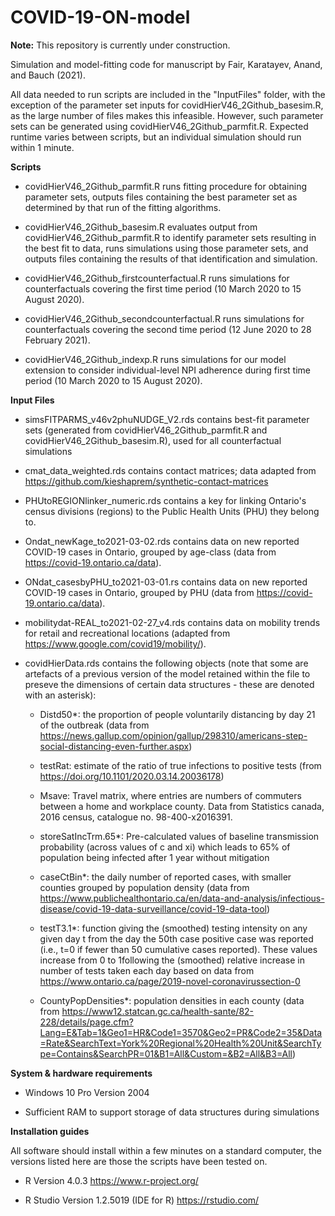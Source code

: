 # COVID-19-ON-model

**Note:** This repository is currently under construction.

Simulation and model-fitting code for manuscript by Fair, Karatayev, Anand, and Bauch (2021). 

All data needed to run scripts are included in the "InputFiles" folder, with the exception of the parameter set inputs for covidHierV46_2Github_basesim.R, as the large number of files makes this infeasible. However, such parameter sets can be generated using covidHierV46_2Github_parmfit.R. Expected runtime varies between scripts, but an individual simulation should run within 1 minute.

**Scripts**

* covidHierV46_2Github_parmfit.R runs fitting procedure for obtaining parameter sets, outputs files containing the best parameter set as determined by that run of the fitting algorithms.

* covidHierV46_2Github_basesim.R evaluates output from covidHierV46_2Github_parmfit.R to identify parameter sets resulting in the best fit to data, runs simulations using those parameter sets, and outputs files containing the results of that identification and simulation.

* covidHierV46_2Github_firstcounterfactual.R runs simulations for counterfactuals covering the first time period (10 March 2020 to 15 August 2020).

* covidHierV46_2Github_secondcounterfactual.R runs simulations for counterfactuals covering the second time period (12 June 2020 to 28 February 2021).

* covidHierV46_2Github_indexp.R runs simulations for our model extension to consider individual-level NPI adherence during first time period (10 March 2020 to 15 August 2020). 


**Input Files**

* simsFITPARMS_v46v2phuNUDGE_V2.rds contains best-fit parameter sets (generated from covidHierV46_2Github_parmfit.R and covidHierV46_2Github_basesim.R), used for all counterfactual simulations

* cmat_data_weighted.rds contains contact matrices; data adapted from https://github.com/kieshaprem/synthetic-contact-matrices

* PHUtoREGIONlinker_numeric.rds contains a key for linking Ontario's census divisions (regions) to the Public Health Units (PHU) they belong to.

* Ondat_newKage_to2021-03-02.rds contains data on new reported COVID-19 cases in Ontario, grouped by age-class (data from https://covid-19.ontario.ca/data).

* ONdat_casesbyPHU_to2021-03-01.rs contains data on new reported COVID-19 cases in Ontario, grouped by PHU (data from https://covid-19.ontario.ca/data).

* mobilitydat-REAL_to2021-02-27_v4.rds contains data on mobility trends for retail and recreational locations (adapted from https://www.google.com/covid19/mobility/).

* covidHierData.rds contains the following objects (note that some are artefacts of a previous version of the model retained within the file to preseve the dimensions of certain data structures - these are denoted with an asterisk):

  * Distd50*: the proportion of people voluntarily distancing by day 21 of the outbreak (data from https://news.gallup.com/opinion/gallup/298310/americans-step-social-distancing-even-further.aspx)

  * testRat: estimate of the ratio of true infections to positive tests (from https://doi.org/10.1101/2020.03.14.20036178)

  * Msave: Travel matrix, where entries are numbers of commuters between a home and workplace county. Data from Statistics canada, 2016 census, catalogue no. 98-400-x2016391.

  * storeSatIncTrm.65*: Pre-calculated values of baseline transmission probability (across values of c and xi) which leads to 65% of population being infected after 1 year without mitigation

  * caseCtBin*: the daily number of reported cases, with smaller counties grouped by population density (data from https://www.publichealthontario.ca/en/data-and-analysis/infectious-disease/covid-19-data-surveillance/covid-19-data-tool)

  * testT3.1*: function giving the (smoothed) testing intensity on any given day t from the day the 50th case positive case was reported (i.e., t=0 if fewer than 50 cumulative cases reported). These values increase from 0 to 1following the (smoothed) relative increase in number of tests taken each day based on data from https://www.ontario.ca/page/2019-novel-coronavirussection-0

  * CountyPopDensities*: population densities in each county (data from https://www12.statcan.gc.ca/health-sante/82-228/details/page.cfm?Lang=E&Tab=1&Geo1=HR&Code1=3570&Geo2=PR&Code2=35&Data=Rate&SearchText=York%20Regional%20Health%20Unit&SearchType=Contains&SearchPR=01&B1=All&Custom=&B2=All&B3=All)

**System & hardware requirements**

 * Windows 10 Pro Version 2004

 * Sufficient RAM to support storage of data structures during simulations

**Installation guides**

All software should install within a few minutes on a standard computer, the versions listed here are those the scripts have been tested on.

 * R Version 4.0.3 https://www.r-project.org/

 * R Studio Version 1.2.5019 (IDE for R) https://rstudio.com/ 
